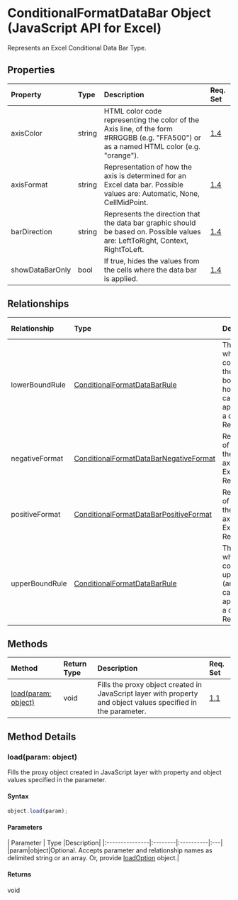 # ConditionalFormatDataBar Object (JavaScript API for Excel)

Represents an Excel Conditional Data Bar Type.

## Properties

| Property	   | Type	|Description| Req. Set|
|:---------------|:--------|:----------|:----|
|axisColor|string|HTML color code representing the color of the Axis line, of the form #RRGGBB (e.g. "FFA500") or as a named HTML color (e.g. "orange").|[1.4](../requirement-sets/excel-api-requirement-sets.md)|
|axisFormat|string|Representation of how the axis is determined for an Excel data bar. Possible values are: Automatic, None, CellMidPoint.|[1.4](../requirement-sets/excel-api-requirement-sets.md)|
|barDirection|string|Represents the direction that the data bar graphic should be based on. Possible values are: LeftToRight, Context, RightToLeft.|[1.4](../requirement-sets/excel-api-requirement-sets.md)|
|showDataBarOnly|bool|If true, hides the values from the cells where the data bar is applied.|[1.4](../requirement-sets/excel-api-requirement-sets.md)|

## Relationships
| Relationship | Type	|Description| Req. Set|
|:---------------|:--------|:----------|:----|
|lowerBoundRule|[ConditionalFormatDataBarRule](conditionalformatdatabarrule.md)|The rule for what consistutes the lower bound (and how to calculate it, if applicable) for a data bar. Read-only.|[1.4](../requirement-sets/excel-api-requirement-sets.md)|
|negativeFormat|[ConditionalFormatDataBarNegativeFormat](conditionalformatdatabarnegativeformat.md)|Representation of all values to the left of the axis in an Excel data bar. Read-only.|[1.4](../requirement-sets/excel-api-requirement-sets.md)|
|positiveFormat|[ConditionalFormatDataBarPositiveFormat](conditionalformatdatabarpositiveformat.md)|Representation of all values to the right of the axis in an Excel data bar. Read-only.|[1.4](../requirement-sets/excel-api-requirement-sets.md)|
|upperBoundRule|[ConditionalFormatDataBarRule](conditionalformatdatabarrule.md)|The rule for what constitutes the upper bound (and how to calculate it, if applicable) for a data bar. Read-only.|[1.4](../requirement-sets/excel-api-requirement-sets.md)|

## Methods

| Method		   | Return Type	|Description| Req. Set|
|:---------------|:--------|:----------|:----|
|[load(param: object)](#loadparam-object)|void|Fills the proxy object created in JavaScript layer with property and object values specified in the parameter.|[1.1](../requirement-sets/excel-api-requirement-sets.md)|

## Method Details


### load(param: object)
Fills the proxy object created in JavaScript layer with property and object values specified in the parameter.

#### Syntax
```js
object.load(param);
```

#### Parameters
| Parameter	   | Type	|Description|
|:---------------|:--------|:----------|:---|
|param|object|Optional. Accepts parameter and relationship names as delimited string or an array. Or, provide [loadOption](loadoption.md) object.|

#### Returns
void
